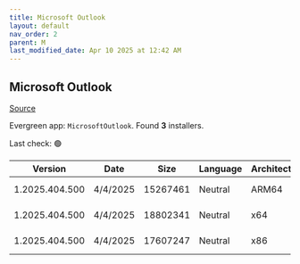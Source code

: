 ```yaml
---
title: Microsoft Outlook
layout: default
nav_order: 2
parent: M
last_modified_date: Apr 10 2025 at 12:42 AM
---
```


## Microsoft Outlook

[Source](https://learn.microsoft.com/en-us/microsoft-365-apps/outlook/get-started/deployment-new-outlook)

Evergreen app: `MicrosoftOutlook`. Found **3** installers.

Last check: 🟢

| Version        | Date     | Size     | Language | Architecture | Type | URI                                                                                                                                                                                                                              |
| -------------- | -------- | -------- | -------- | ------------ | ---- | -------------------------------------------------------------------------------------------------------------------------------------------------------------------------------------------------------------------------------- |
| 1.2025.404.500 | 4/4/2025 | 15267461 | Neutral  | ARM64        | msix | [https://res.cdn.office.net/nativehost/5mttl/installer/v2/1.2025.404.500/Microsoft.OutlookForWindows_arm64.msix](https://res.cdn.office.net/nativehost/5mttl/installer/v2/1.2025.404.500/Microsoft.OutlookForWindows_arm64.msix) |
| 1.2025.404.500 | 4/4/2025 | 18802341 | Neutral  | x64          | msix | [https://res.cdn.office.net/nativehost/5mttl/installer/v2/1.2025.404.500/Microsoft.OutlookForWindows_x64.msix](https://res.cdn.office.net/nativehost/5mttl/installer/v2/1.2025.404.500/Microsoft.OutlookForWindows_x64.msix)     |
| 1.2025.404.500 | 4/4/2025 | 17607247 | Neutral  | x86          | msix | [https://res.cdn.office.net/nativehost/5mttl/installer/v2/1.2025.404.500/Microsoft.OutlookForWindows_x86.msix](https://res.cdn.office.net/nativehost/5mttl/installer/v2/1.2025.404.500/Microsoft.OutlookForWindows_x86.msix)     |
